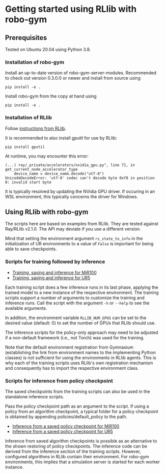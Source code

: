 # Getting started using RLlib with robo-gym

## Prerequisites

Tested on Ubuntu 20.04 using Python 3.8.

### Installation of robo-gym

Install an up-to-date version of robo-gym-server-modules. Recommended to check out version 0.3.0.0 or newer and install from source using

    pip install -e .

Install robo-gym from the copy at hand using

    pip install -e .

### Installation of RLlib

Follow [instructions from RLlib](https://docs.ray.io/en/latest/rllib/index.html).

It is recommended to also install gputil for use by RLlib:

    pip install gputil

At runtime, you may encounter this error:

    (...) ray/_private/accelerators/nvidia_gpu.py", line 71, in get_current_node_accelerator_type
        device_name = device_name.decode("utf-8")
    UnicodeDecodeError: 'utf-8' codec can't decode byte 0xf8 in position 0: invalid start byte

It is typically resolved by updating the NVidia GPU driver. If occuring in an WSL environment, this typically concerns the driver for Windows.

## Using RLlib with robo-gym

The scripts here are based on examples from RLlib. They are tested against Ray/RLlib v2.1.0. The API may deviate if you use a different version.

Mind that setting the environment argument `rs_state_to_info` in the initialization of UR environments to a value of `False` is important for being able to save checkpoints.

### Scripts for training followed by inference

* [Training, saving and inference for MiR100](./training_inference_mir.py)
* [Training, saving and inference for UR5](./training_inference_ur.py)

Each training script does a few inference runs in its last phase, applying the trained model to a new instance of the respective environment. The training scripts support a number of arguments to customize the training and inference runs. Call the script with the argument `-h` or `--help` to see the available arguments.

In addition, the environment variable `RLLIB_NUM_GPUS` can be set to the desired value (default: 0) to set the number of GPUs that RLlib should use.

The inference scripts for the policy-only approach may need to be adjusted if a non-default framework (i.e., not Torch) was used for the training.

Note that the default environment registration from Gymnasium (establishing the link from environment names to the implementing Python classes) is not sufficient for using the environments in RLlib agents. This is why each of the training scripts uses RLlib's own registration mechanism and consequently has to import the respective environment class. 

### Scripts for inference from policy checkpoint

The saved checkpoints from the training scripts can also be used in the standalone inference scripts.

Pass the policy checkpoint path as an argument to the script. If using a policy from an algorithm checkpoint, a typical folder for a policy checkpoint is obtained by appending policies/default_policy to the path.

* [Inference from a saved policy checkpoint for MiR100](./policy_from_cp_mir.py)
* [Inference from a saved policy checkpoint for UR5](./policy_from_cp_ur.py)

Inference from saved algorithm checkpoints is possible as an alternative to the shown restoring of policy checkpoints. The inference code can be derived from the inference section of the training scripts. However, configured algorithms in RLlib contain their environment. For robo-gym environments, this implies that a simulation server is started for each worker instance.